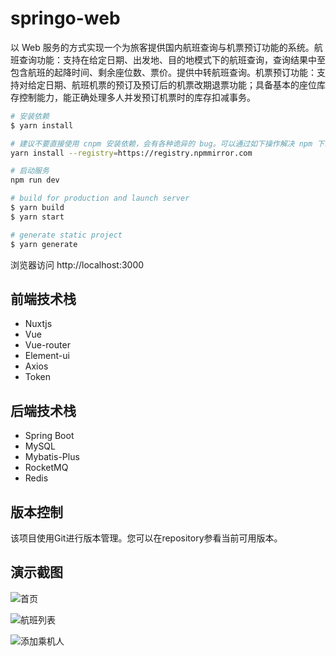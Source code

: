 # springo-web

以 Web 服务的方式实现一个为旅客提供国内航班查询与机票预订功能的系统。航班查询功能：支持在给定日期、出发地、目的地模式下的航班查询，查询结果中至包含航班的起降时间、剩余座位数、票价。提供中转航班查询。机票预订功能：支持对给定日期、航班机票的预订及预订后的机票改期退票功能；具备基本的座位库存控制能力，能正确处理多人并发预订机票时的库存扣减事务。

``` bash
# 安装依赖
$ yarn install

# 建议不要直接使用 cnpm 安装依赖，会有各种诡异的 bug。可以通过如下操作解决 npm 下载速度慢的问题
yarn install --registry=https://registry.npmmirror.com

# 启动服务
npm run dev

# build for production and launch server
$ yarn build
$ yarn start

# generate static project
$ yarn generate
```

浏览器访问 http://localhost:3000

## 前端技术栈

* Nuxtjs
* Vue
* Vue-router
* Element-ui
* Axios
* Token

## 后端技术栈

* Spring Boot
* MySQL
* Mybatis-Plus
* RocketMQ
* Redis

## 版本控制

该项目使用Git进行版本管理。您可以在repository参看当前可用版本。

## 演示截图

![首页](springo-web\assets\images\首页.png)

![航班列表](springo-web\assets\images\航班列表.png)

![添加乘机人](springo-web\assets\images\添加乘机人.png)
